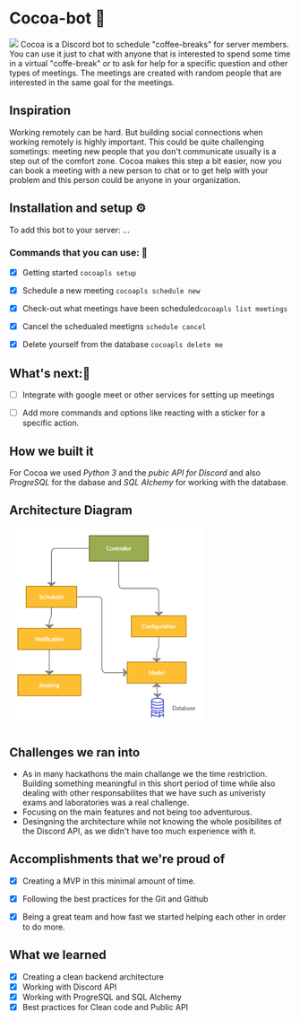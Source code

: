 # Cocoa-bot :robot:
<img src="https://github.com/SaurusXI/Cocoa-bot/blob/main/assets/cocoa_logo.png" width="200">
Cocoa is a Discord bot to schedule "coffee-breaks" for server members. You can use it just to chat with anyone that is interested to spend some time in a virtual "coffe-break" or to ask for help for a specific question and other types of meetings. The meetings are created with random people that are interested in the same goal for the meetings.

## Inspiration
Working remotely can be hard. But building social connections when working remotely is highly important. This could be quite challenging sometings: meeting new people that you don't communicate usually is a step out of the comfort zone. Cocoa makes this step a bit easier, now you can book a meeting with a new person to chat or to get help with your problem and this person could be anyone in your organization.

## Installation and setup :gear:
To add this bot to your server: ...

### Commands that you can use: :koala:
- [x] Getting started `cocoapls setup`
- [x] Schedule a new meeting `cocoapls schedule new`
- [x] Check-out what meetings have been scheduled`cocoapls list meetings`
- [x] Cancel the schedualed meetigns `schedule cancel`
- [x] Delete yourself from the database `cocoapls delete me`


## What's next::rocket:
- [ ] Integrate with google meet or other services for setting up meetings
- [ ] Add more commands and options like reacting with a sticker for a specific action.


## How we built it
For Cocoa we used _Python 3_ and the _pubic API for Discord_ and also _ProgreSQL_ for the dabase and _SQL Alchemy_ for working with the database.



## Architecture Diagram
<img src="Cocoabot.png" width="350">


## Challenges we ran into
- As in many hackathons the main challange we the time restriction. Building something meaningful in this short period of time while also dealing with other responsabilites that we have such as univeristy exams and laboratories was a real challenge.
- Focusing on the main features and not being too adventurous.
- Desingning the architecture while not knowing the whole posibilites of the Discord API, as we didn't have too much experience with it.


## Accomplishments that we're proud of
- [x] Creating a MVP in this minimal amount of time.
- [x] Following the best practices for the Git and Github
- [x] Being a great team and how fast we started helping each other in order to do more.


## What we learned
- [x] Creating a clean backend architecture
- [x] Working with Discord API
- [x] Working with ProgreSQL and SQL Alchemy
- [x] Best practices for Clean code and Public API

